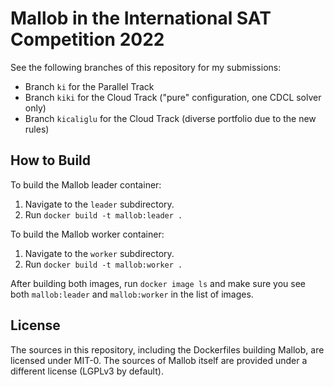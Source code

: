 
# Mallob in the International SAT Competition 2022

See the following branches of this repository for my submissions:

* Branch `ki` for the Parallel Track
* Branch `kiki` for the Cloud Track ("pure" configuration, one CDCL solver only)
* Branch `kicaliglu` for the Cloud Track (diverse portfolio due to the new rules)

## How to Build

To build the Mallob leader container: 

1. Navigate to the `leader` subdirectory.
2. Run `docker build -t mallob:leader .`

To build the Mallob worker container:

1. Navigate to the `worker` subdirectory.
2. Run `docker build -t mallob:worker .`

After building both images, run `docker image ls` and make sure you see both `mallob:leader` and `mallob:worker` in the list of images.

## License

The sources in this repository, including the Dockerfiles building Mallob, are licensed under MIT-0.
The sources of Mallob itself are provided under a different license (LGPLv3 by default).

